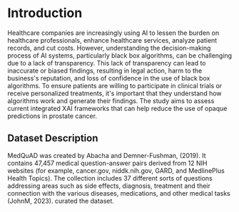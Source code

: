 # Introduction
Healthcare companies are increasingly using AI to lessen the burden on healthcare professionals, enhance healthcare services, analyze patient records, and cut costs. However, understanding the decision-making process of AI systems, particularly black box algorithms, can be challenging due to a lack of transparency. This lack of transparency can lead to inaccurate or biased findings, resulting in legal action, harm to the business's reputation, and loss of confidence in the use of black box algorithms. To ensure patients are willing to participate in clinical trials or receive personalized treatments, it's important that they understand how algorithms work and generate their findings. The study aims to assess current integrated XAI frameworks that can help reduce the use of opaque predictions in prostate cancer.

## Dataset Description
MedQuAD was created by Abacha and Demner-Fushman, (2019). It contains 47,457 medical question-answer pairs derived from 12 NIH websites (for example, cancer.gov, niddk.nih.gov, GARD, and MedlinePlus Health Topics). The collection includes 37 different sorts of questions addressing areas such as side effects, diagnosis, treatment and their connection with the various diseases, medications, and other medical tasks (JohnM, 2023). curated the dataset.
